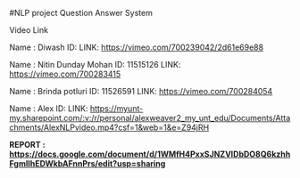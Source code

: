 #NLP project Question Answer System

Video Link 

Name : Diwash
ID: 
LINK: https://vimeo.com/700239042/2d61e69e88

Name : Nitin Dunday Mohan
ID: 11515126
LINK:  https://vimeo.com/700283415

Name : Brinda potluri
ID: 11526591
LINK:  https://vimeo.com/700284054

Name : Alex
ID: 
LINK: https://myunt-my.sharepoint.com/:v:/r/personal/alexweaver2_my_unt_edu/Documents/Attachments/AlexNLPvideo.mp4?csf=1&web=1&e=Z94jRH


**REPORT :  https://docs.google.com/document/d/1WMfH4PxxSJNZVIDbDO8Q6kzhhFgmlIhEDWkbAFnnPrs/edit?usp=sharing**
